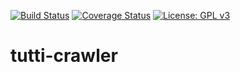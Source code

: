 [![Build Status](https://travis-ci.com/andreaskuster/tutti-crawler.svg?branch=master)](https://travis-ci.com/andreaskuster/tutti-crawler)
[![Coverage Status](https://coveralls.io/repos/github/andreaskuster/tutti-crawler/badge.svg?branch=master)](https://coveralls.io/github/andreaskuster/tutti-crawler?branch=master)
[![License: GPL v3](https://img.shields.io/badge/License-GPLv3-blue.svg)](https://www.gnu.org/licenses/gpl-3.0)

# tutti-crawler
